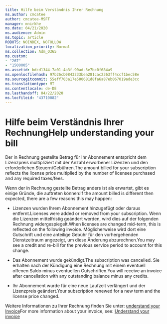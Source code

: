 ```yaml
---
title: Hilfe beim Verständnis Ihrer Rechnung
ms.author: cmcatee
author: cmcatee-MSFT
manager: mnirkhe
ms.date: 04/21/2020
ms.audience: Admin
ms.topic: article
ROBOTS: NOINDEX, NOFOLLOW
localization_priority: Normal
ms.collection: Adm_O365
ms.custom:
- "267"
- "1500005"
ms.assetid: bdcd1344-7a01-4a3f-90ad-3e7bc0f684a9
ms.openlocfilehash: 97b26cb0843233bea281cac2363ff4ccf1bec58e
ms.sourcegitcommit: 55eff703a17e500681d8fa6a87eb067019ade3cc
ms.translationtype: MT
ms.contentlocale: de-DE
ms.lasthandoff: 04/22/2020
ms.locfileid: "43710082"
---
```

# <a name="help-understanding-your-bill"></a><span data-ttu-id="e733e-102">Hilfe beim Verständnis Ihrer Rechnung</span><span class="sxs-lookup"><span data-stu-id="e733e-102">Help understanding your bill</span></span>

<span data-ttu-id="e733e-103">Der in Rechnung gestellte Betrag für Ihr Abonnement entspricht dem Lizenzpreis multipliziert mit der Anzahl erworbener Lizenzen und den erforderlichen Steuern/Gebühren.</span><span class="sxs-lookup"><span data-stu-id="e733e-103">The amount billed for your subscription reflects the license price multiplied by the number of licenses purchased and any required taxes/fees.</span></span>
  
<span data-ttu-id="e733e-104">Wenn der in Rechnung gestellte Betrag anders ist als erwartet, gibt es einige Gründe, die auftreten können:</span><span class="sxs-lookup"><span data-stu-id="e733e-104">If the amount billed is different then expected, there are a few reasons this may happen:</span></span>
  
- <span data-ttu-id="e733e-105">Lizenzen wurden Ihrem Abonnement hinzugefügt oder daraus entfernt.</span><span class="sxs-lookup"><span data-stu-id="e733e-105">Licenses were added or removed from your subscription.</span></span> <span data-ttu-id="e733e-106">Wenn die Lizenzen mittelfristig geändert werden, wird dies auf der folgenden Rechnung widergespiegelt.</span><span class="sxs-lookup"><span data-stu-id="e733e-106">When licenses are changed mid-term, this is reflected on the following invoice.</span></span> <span data-ttu-id="e733e-107">Möglicherweise wird dort eine Gutschrift und eine anteilige Gebühr für den vorhergehenden Dienstzeitraum angezeigt, um diese Änderung abzurechnen.</span><span class="sxs-lookup"><span data-stu-id="e733e-107">You may see a credit and re-bill for the previous service period to account for this change.</span></span>

- <span data-ttu-id="e733e-108">Das Abonnement wurde gekündigt.</span><span class="sxs-lookup"><span data-stu-id="e733e-108">The subscription was cancelled.</span></span> <span data-ttu-id="e733e-109">Sie erhalten nach der Kündigung eine Rechnung mit einem eventuell offenen Saldo minus eventuellen Gutschriften.</span><span class="sxs-lookup"><span data-stu-id="e733e-109">You will receive an invoice after cancellation with any outstanding balance minus any credits.</span></span>

- <span data-ttu-id="e733e-110">Ihr Abonnement wurde für eine neue Laufzeit verlängert und der Lizenzpreis geändert.</span><span class="sxs-lookup"><span data-stu-id="e733e-110">Your subscription renewed for a new term and the license price changed.</span></span>

<span data-ttu-id="e733e-111">Weitere Informationen zu Ihrer Rechnung finden Sie unter: [understand your Invoice](https://docs.microsoft.com/office365/admin/subscriptions-and-billing/understand-your-invoice)</span><span class="sxs-lookup"><span data-stu-id="e733e-111">For more information about your invoice, see: [Understand your invoice](https://docs.microsoft.com/office365/admin/subscriptions-and-billing/understand-your-invoice)</span></span>